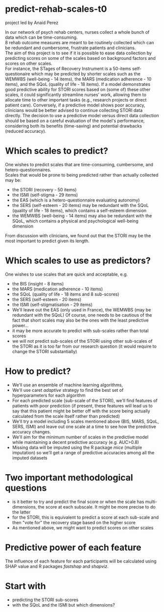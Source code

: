 # predict-rehab-scales-t0
project led by Anaid Perez

In our network of psych rehab centers, nurses collect a whole bunch of data which can be time-consuming.   
8 rehab outcome measures are meant to be routinely collected which can be redundant and cumbersome, frustrate patients and clinicians.  
The aim of this project is to see if it is possible to ease data collection by predicting scores on some of the scales based on background factors and scores on other scales.  
For instance, the STages of Recovery Instrument is a 50-items self-questionaire which may be predicted by shorter scales such as the WEMWBS (well-being - 14 items), the MARS (medication adherence - 10 items), and the SQoL (quality of life - 18 items). If a model demonstrates good predictive ability for STORI scores based on (some of) these other scales, it could significantly streamline nurses' work, allowing them to allocate time to other important tasks (e.g., research projects or direct patient care). Conversely, if a predictive model shows poor accuracy, clinicians would be better advised to continue collecting STORI data directly. The decision to use a predictive model versus direct data collection should be based on a careful evaluation of the model's performance, considering both its benefits (time-saving) and potential drawbacks (reduced accuracy).

# Which scales to predict?  
One wishes to predict scales that are time-consuming, cumbersome, and hetero-questionnaires.  
Scales that would be prone to being predicted rather than actually collected may be:  
- the STORI (recovery - 50 items)
- the ISMI (self-stigma - 29 items)
- the EAS (which is a hetero-questionnaire evaluating autonomy)
- the SERS (self-esteem - 20 items) may be redundant with the SQoL (quality of life - 18 items), which contains a self-esteem dimension
- the WEMWBS (well-being - 14 items) may also be redundant with the SQoL, which contains a physical and psychological well-being dimension


From discussion with clinicians, we found out that the STORI may be the most important to predict given its length.

# Which scales to use as predictors?  
One wishes to use scales that are quick and acceptable, e.g.  
- the BIS (insight - 8 items)
- the MARS (medication adherence - 10 items)
- the SQoL (quality of life - 18 items and 8 sub-scores)
- the SERS (self-esteem - 20 items)
- the ISMI (self-stigmatisation - 29 items)
- We'll leave out the EAS (only used in France), the WEMWBS (may be redundant with the SQoL)
Of course, one needs to be cautious of the fact that short scales may also be the ones with the least predictive power...
- it may be more accurate to predict with sub-scales rather than total scores
- we will not predict sub-scales of the STORI using other sub-scales of the STORI as it is too far from our research question (it would require to change the STORI substantially)

# How to predict?    
- We'll use an ensemble of machine learning algorithms,
- We'll use caret _adaptive_ strategy to find the best set of hyperparameters for each algorithm
- For each predicted scale (sub-scale of the STORI), we'll find features of patients with poor prediction (if present, these features will lead us to say that this patient might be better off with the score being actually calculated from the scale itself rather than predicted)
- We'll try a model including 5 scales mentioned above (BIS, MARS, SQoL, SERS, ISMI) and leave out one scale at a time to see how the predictive accuracy changes.
- We'll aim for the minimum number of scales in the predictive model while maintaining a decent predictive accuracy (e.g. AUC>0.8)
- Missing data will be imputed using the R package _mice_ (multiple imputation) so we'll get a range of predictive accuracies among all the imputed datasets

# Two important methodological questions
- is it better to try and predict the final score or when the scale has multi-dimensions, the score at each subscale. It might be more precise to do the latter
- for the STORI, this is equivalent to predict a score at each sub-scale and then "vote for" the recovery stage based on the higher score
- As mentioned above, we might want to predict scores on other scales 
 
# Predictive power of each feature  
The influence of each feature for each participants will be calculated using SHAP value and R packages _fastshap_ and _shapviz_.

# Start with 
- predicting the STORI sub-scores
- with the SQoL and the ISMI but which dimensions?
